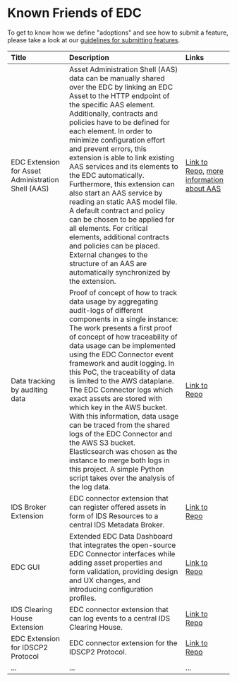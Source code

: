 # Known Friends of EDC

To get to know how we define "adoptions" and see how to submit a feature, please take a look at our
[guidelines for submitting features](../submodule/Connector/contribution_categories.md).

| Title                                              | Description                                                                                                                                                                                                                                                                                                                                                                                                                                                                                                                                                                                                                                                                                                                                 | Links                                                                                                                                                                                                                                                                  |
|:---------------------------------------------------|:--------------------------------------------------------------------------------------------------------------------------------------------------------------------------------------------------------------------------------------------------------------------------------------------------------------------------------------------------------------------------------------------------------------------------------------------------------------------------------------------------------------------------------------------------------------------------------------------------------------------------------------------------------------------------------------------------------------------------------------------|:-----------------------------------------------------------------------------------------------------------------------------------------------------------------------------------------------------------------------------------------------------------------------|
| EDC Extension for Asset Administration Shell (AAS) | Asset Administration Shell (AAS) data can be manually shared over the EDC by linking an EDC Asset to the HTTP endpoint of the specific AAS element. Additionally, contracts and policies have to be defined for each element. In order to minimize configuration effort and prevent errors, this extension is able to link existing AAS services and its elements to the EDC automatically. Furthermore, this extension can also start an AAS service by reading an static AAS model file. A default contract and policy can be chosen to be applied for all elements. For critical elements, additional contracts and policies can be placed. External changes to the structure of an AAS are automatically synchronized by the extension. | [Link to Repo](https://github.com/FraunhoferIOSB/EDC-Extension-for-AAS), [more information about AAS](https://www.plattform-i40.de/SiteGlobals/IP/Forms/Listen/Downloads/EN/Downloads_Formular.html?cl2Categories_TechnologieAnwendungsbereich_name=Verwaltungsschale) |
| Data tracking by auditing data                     | Proof of concept of how to track data usage by aggregating audit-logs of different components in a single instance: The work presents a first proof of concept of how traceability of data usage can be implemented using the EDC Connector event framework and audit logging. In this PoC, the traceability of data is limited to the AWS dataplane. The EDC Connector logs which exact assets are stored with which key in the AWS bucket. With this information, data usage can be traced from the shared logs of the EDC Connector and the AWS S3 bucket. Elasticsearch was chosen as the instance to merge both logs in this project. A simple Python script takes over the analysis of the log data.                                  | [Link to Repo](https://github.com/FraunhoferISST/edc-data-tracebility-app)                                                                                                                                                                                             |
| IDS Broker Extension                               | EDC connector extension that can register offered assets in form of IDS Resources to a central IDS Metadata Broker.                                                                                                                                                                                                                                                                                                                                                                                                                                                                                                                                                                                                                         | [Link to Repo](https://github.com/sovity/edc-extensions/tree/main/extensions/broker)                                                                                                                                                                                   |
| EDC GUI                                            | Extended EDC Data Dashboard that integrates the open-source EDC Connector interfaces while adding asset properties and form validation, providing design and UX changes, and introducing configuration profiles.                                                                                                                                                                                                                                                                                                                                                                                                                                                                                                                            | [Link to Repo](https://github.com/sovity/edc-ui)                                                                                                                                                                                                                       |
| IDS Clearing House Extension                       | EDC connector extension that can log events to a central IDS Clearing House.                                                                                                                                                                                                                                                                                                                                                                                                                                                                                                                                                                                                                                                                | [Link to Repo](https://github.com/sovity/edc-extensions/tree/main/extensions/clearinghouse)                                                                                                                                                                            |
| EDC Extension for IDSCP2 Protocol                  | EDC connector extension for the IDSCP2 Protocol.                                                                                                                                                                                                                                                                                                                                                                                                                                                                                                                                                                                                                                                                                            | [Link to Repo](https://github.com/Fraunhofer-AISEC/DataSpaceConnector/tree/extension-idscp2-java)                                                                                                                                                                      |
| ...                                                | ...                                                                                                                                                                                                                                                                                                                                                                                                                                                                                                                                                                                                                                                                                                                                         | ...                                                                                                                                                                                                                                                                    |